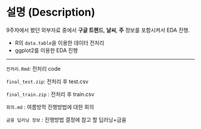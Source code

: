 # 설명 (Description)
9주차에서 봤던 외부자료 중에서 **구글 트렌드**, **날씨**, **주** 정보를 포함시켜서 EDA 진행.

- R의 `data.table`을 이용한 데이터 전처리
- ggplot2를 이용한 EDA 진행

---
`전처리.Rmd`: 전처리 code

`final_test.zip`: 전처리 후 test.csv

`final_train.zip` : 전처리 후 train.csv

`회의.md` : 여름방학 진행방법에 대한 회의

`금융 딥러닝 정보` : 진행방법 결정에 참고 할 딥러닝+금융 
